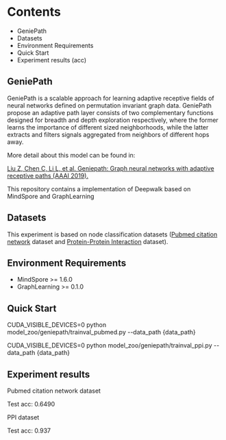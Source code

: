 # Contents

- GeniePath
- Datasets
- Environment Requirements
- Quick Start
- Experiment results (acc)

## GeniePath

GeniePath is a scalable approach for learning adaptive receptive fields of neural networks defined on permutation invariant graph data. GeniePath propose an adaptive path layer consists of two complementary functions designed for breadth and depth exploration respectively, where the former learns the importance of different sized neighborhoods, while the latter extracts and filters signals aggregated from neighbors of different hops away.

More detail about this model can be found in:

[Liu Z, Chen C, Li L, et al. Geniepath: Graph neural networks with adaptive receptive paths (AAAI 2019).](https://ojs.aaai.org//index.php/AAAI/article/view/4354)

This repository contains a implementation of Deepwalk based on MindSpore and GraphLearning

## Datasets

This experiment is based on node classification datasets ([Pubmed citation network](https://data.dgl.ai/dataset/ppi.zip) dataset and [Protein-Protein Interaction]() dataset).

## Environment Requirements

- MindSpore >= 1.6.0
- GraphLearning >= 0.1.0

## Quick Start

CUDA_VISIBLE_DEVICES=0 python model_zoo/geniepath/trainval_pubmed.py --data_path  {data_path}

CUDA_VISIBLE_DEVICES=0 python model_zoo/geniepath/trainval_ppi.py --data_path  {data_path}

## Experiment results

Pubmed citation network dataset

Test acc: 0.6490

PPI dataset

Test acc: 0.937